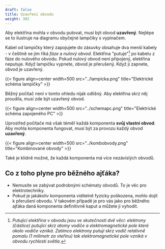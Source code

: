 ```yaml
---
draft: false
title: Uzavření obvodu
weight: 302
---
```


Aby elektřina mohla v obvodu putovat, musí být obvod **uzavřený**. Nejlépe se to ilustruje na diagramu obyčejné lampčiky s vypínačem.

Kabel od lampičky který zapojujete do zásuvky obsahuje dva menší kabely - v češtině se jim říká *fáze* a *nulový obvod*. Elektřina "putuje"[^1] po kabelu z fáze do nulového obvodu. Pokud nulový obvod není připojený, elektřina neputuje. Když lampičku vypnete, obvod je přerušený. Když ji zapnete, obvod je uzavřený.


{{< figure align=center width=500 src="../lampicka.png" title="Elektrické schéma lampičky" >}}


Běžný počítač není v tomto ohledu nijak odlišný. Aby elektřina skrz něj proudila, musí zde být uzavřený obvod.


{{< figure align=center width=500 src="../schemapc.png" title="Elektrické schéma zapojeného PC" >}}

Uprostřed počítače má však téměř každá komponenta **svůj vlastní obvod**. Aby mohla komponenta fungovat, musí být za provozu každý obvod **uzavřený**.

{{< figure align=center width=500 src="../kombobvody.png" title="Kombinované obvody" >}}

Také je klidně možné, že každá komponenta má více nezávislých obvodů.

## Co z toho plyne pro běžného ajťáka?

- Nemusíte se zabývat podrobnými schématy obvodů. To je věc pro elektrotechniky.
- Pokud je jakákoliv komponenta viditelně fyzicky poškozena, mohlo dojít k přerušení obvodu. V takovém případě je pro vás jako pro běžného ajťáka daná komponenta definitivně kaput a můžete ji vyhodit.

[^1]: *Putující elektřina v obvodu jsou ve skutečnosti dvě věci: elektrony (částice) putující skrz atomy vodiče a elektromagnetické pole které okolo vodiče vzniká. Zatímco elektrony putují skrz vodič relativně pomalu (1 milimetr za vteřinu) tak elektromagnetické pole vzniká v obvodu rychlostí světla.*